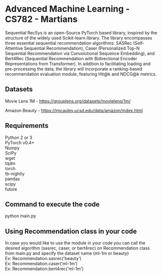 ﻿# Advanced Machine Learning - CS782 - Martians

Sequential RecSys is an open-Source PyTorch based library, inspired by the structure of the widely used Scikit-learn library. The library encompasses three essential sequential recommendation algorithms: SASRec (Self-Attentive Sequential Recommendation), Caser (Personalized Top-N Sequential Recommendation via Convolutional Sequence Embedding), and Bert4Rec (Sequential Recommendation with Bidirectional Encoder Representations from Transformer). In addition to facilitating loading and pre-processing the data, the library will incorporate a ranking-based recommendation evaluation module, featuring Hit@k and NDCG@k metrics.

## Datasets

Movie Lens 1M - https://grouplens.org/datasets/movielens/1m/ <br/>

Amazon Beauty - https://jmcauley.ucsd.edu/data/amazon/index.html

## Requirements

Python 2 or 3 <br/>
PyTorch v0.4+ <br/>
Numpy <br/>
SciPy <br/>
wget <br/>
tqdm <br/>
torch <br/>
tb-nightly <br/>
pandas <br/>
scipy <br/>
future <br/>

## Command to execute the code 

python main.py

## Using Recommendation class in your code
In case you would like to use the module in your code you can call the desired algorithm (sasrec, caser, or bert4rec) on Recommendation class from main.py and specify the dataset name (ml-1m or beauty) <br/>
Ex: Recommendation.sasrec('beauty') <br/>
Ex: Recommendation.caser('ml-1m') <br/>
Ex: Recommendation.bert4rec('ml-1m') <br/>

